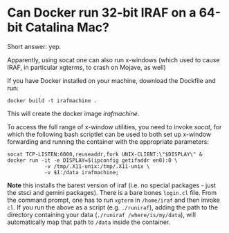 # Can Docker run 32-bit IRAF on a 64-bit Catalina Mac?

Short answer: yep.

Apparently, using socat one can also run x-windows (which used to cause IRAF, in particular xgterms, to crash on Mojave, as well)

If you have Docker installed on your machine, download the Dockfile and run:

    docker build -t irafmachine .

This will create the docker image *irafmachine*.

To access the full range of x-window utilities, you need to invoke *socat*, for which the following bash scriptlet can be used to both set up x-window forwarding and running the container with the appropriate parameters:

    socat TCP-LISTEN:6000,reuseaddr,fork UNIX-CLIENT:\"$DISPLAY\" &
    docker run -it -e DISPLAY=$(ipconfig getifaddr en0):0 \
                -v /tmp/.X11-unix:/tmp/.X11-unix \
                -v $1:/data irafmachine;

**Note** this installs the barest version of iraf (i.e. no special packages - just the stsci and gemini packages). There is a bare bones `login.cl` file.  From the command prompt, one has to run `xgterm` in `/home/iraf` and then invoke `cl`.  If you run the above as a script (e.g. `./runiraf`), adding the path to the directory containing your data (`./runiraf /where/is/my/data`), will automatically map that path to `/data` inside the container.
